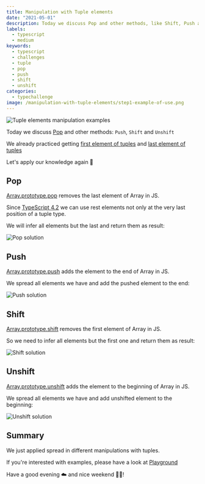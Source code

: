 ```yaml
---
title: Manipulation with Tuple elements
date: "2021-05-01"
description: Today we discuss Pop and other methods, like Shift, Push and Unshift. We already practiced getting first and last elements of tuples. Let's apply our knowledge again 💪
labels:
  - typescript
  - medium
keywords:
  - typescript
  - challenges
  - tuple
  - pop
  - push
  - shift
  - unshift
categories:
  - typechallenge
image: /manipulation-with-tuple-elements/step1-example-of-use.png
---
```


![Tuple elements manipulation examples](/manipulation-with-tuple-elements/step1-example-of-use.png)

Today we discuss [Pop](https://github.com/type-challenges/type-challenges/blob/master/questions/16-medium-pop/README.md) and other methods: `Push`, `Shift` and `Unshift`

We already practiced getting [first element of tuples](/2021-04-08-infer-first-element/) and [last element of tuples](/2021-04-29-infer-last-element/)

Let's apply our knowledge again 💪

## Pop

[Array.prototype.pop](https://developer.mozilla.org/en-US/docs/Web/JavaScript/Reference/Global_Objects/Array/pop) removes the last element of Array in JS.

Since [TypeScript 4.2](https://devblogs.microsoft.com/typescript/announcing-typescript-4-2/#non-trailing-rests) we can use rest elements not only at the very last position of a tuple type.

We will infer all elements but the last and return them as result:

![Pop solution](/manipulation-with-tuple-elements/step2-pop-solution.png)

## Push

[Array.prototype.push](https://developer.mozilla.org/en-US/docs/Web/JavaScript/Reference/Global_Objects/Array/push) adds the element to the end of Array in JS.

We spread all elements we have and add the pushed element to the end:

![Push solution](/manipulation-with-tuple-elements/step3-push-solution.png)

## Shift

[Array.prototype.shift](https://developer.mozilla.org/en-US/docs/Web/JavaScript/Reference/Global_Objects/Array/shift) removes the first element of Array in JS.

So we need to infer all elements but the first one and return them as result:

![Shift solution](/manipulation-with-tuple-elements/step4-shift-solution.png)

## Unshift

[Array.prototype.unshift](https://developer.mozilla.org/en-US/docs/Web/JavaScript/Reference/Global_Objects/Array/unshift) adds the element to the beginning of Array in JS.

We spread all elements we have and add unshifted element to the beginning:

![Unshift solution](/manipulation-with-tuple-elements/step5-unshift-solution.png)

## Summary

We just applied spread in different manipulations with tuples.

If you're interested with examples, please have a look at [Playground](https://www.typescriptlang.org/play?#code/PQKgUABBCMBsEFoIAUD2AHSiE91gRgJ4QCCAdgC4AWqZxAYgK4QAUAAgIaUBmjAlBADEAWwCmAEwCWjYUI4AneR0JYsg9RACKjUQGcKk2qqgA+CABVC6UQGUAxvMnoKEACwA6AAwRJuiPNE7VGExMnEJHzIIal8IOyoOABtE0TIAc1FjCABJYXQU0JcOCAyyUUc7CAADNHQAHnMTKuiElwoOAGs9CC5SRWVq82aucX9RCkZ5Mj9ekn7iAHdJalRGF2WAcj9Ejn0IUQLUincs+lR5fYAPDjyUrKqHil0sCitRHsVoCABeCABtDYcDYAGggG3wILBdkhG3EGwAui83h95AAmH7-ADMoNRoOgiKgSOsYy+v1qdQU8mgZmAwCu1jsFAiFFQEHw7wBQNB4Jh0IJ0WRAXRZIwFMUqJpdNElwZTNGLLZHOxEFR-IeVSyIBAAFFLhQlFqAFwQGySYSSHbyRKEUF2XqEVY+W6iQrVGxUSTcChVUE1Ri6KjDMLVACq0w9XuGfgWB0SAH4smYAGqSUQLCC0CAAcWWAAlGPhjVQKBR0LpDbSnvF3AArXTuc5pYBwMAgYBgDugCAAfV7ff7fYgAE1VhcAMKocIQXPld4D+e9iBtjuvYnk8xXJlhGZ0P7wsy-DfSrfiPx-dwXyRkbjlCDaw6UXSgq83i7d-lxu8Pp5YY17gDcYCru8yD+lQDSbqkp49Lu8KgiGB7-Be7jmPB8KAcBJoRhQEHHlBO6EHuiFHnq+H-C+t7dqCyEURc94ukcugfl+DGPr+-zoUByJhgGno4SRJ4EXu8GIX8IbURe5icR2YBdgu84WHoLhjrs3TyQOS7tma6DnC4ADed4AI6MEkoK6rKEAAL4QNw8jBGCbDAQg8RJCk6R6MAawWroGwrsidq6N0vx-FgtIQDpmBQOZgQ4dqxlJHU5JEaCREmMCWDRYydRxSZiSJaKfzKriMD7ilRX7mlGUyjF2XxXlSWAjCELctC3JwqCpX-I13LNVCCImJVUBhegYFVbKtW5YlYF1MJMBpf8+IDelUXVVlOUJaBAYzeVeLzYVOJ4hVy13qtsV1VNW2ck1vIIm1Gx7d1YK9RsrVgnCR2hXSvFemNNXrXl7p8TNnWpcdmVnZNgNettB0lXtxWLYNJ3jf9dRQzhV09Tdd0dQ9z2vbC-VI2FjDhnxv1redPHYcDu0pYjYOnRNCXU0DfwI3BECYntRWHUtFMQyzZPQwC+Mwu93JAg9XJPdjb1E+liIyXJ6mDkw8jULeNhMmWPaq4uy6gFgZjugo7wOpMEC6KgiRebQ5YQMWpblpWujVnWDbyE2cDAFwugxvIxsQCmaZWzbdvTEWJZlhWwBVlQtb1o2zawMA1u2wY9tBwAsuc7xjgkySpBkDtOzHrvu0nXutu2YBAA)

Have a good evening ☁️ and nice weekend 💃🕺!
